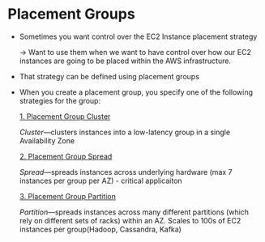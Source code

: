 # Placement Groups

- Sometimes you want control over the EC2 Instance placement strategy

    → Want to use them when we want to have control over how our EC2 instances are going to be placed within the AWS infrastructure.

- That strategy can be defined using placement groups
- When you create a placement group, you specify one of the following strategies for the group:

    [1. Placement Group Cluster](Placement%20Groups/1%20Placement%20Group%20Cluster.md)

    *Cluster*—clusters instances into a low-latency group in a single Availability Zone

    [2. Placement Group Spread](Placement%20Groups/2%20Placement%20Group%20Spread.md)

    *Spread*—spreads instances across underlying hardware (max 7 instances per group per AZ) - critical applicaiton

    [3. Placement Group Partition](Placement%20Groups/3%20Placement%20Group%20Partition.md)

    *Partition*—spreads instances across many different partitions (which rely on different sets of racks) within an AZ. Scales to 100s of EC2 instances per group(Hadoop, Cassandra, Kafka)